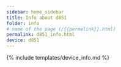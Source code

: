 ```yaml
---
sidebar: home_sidebar
title: Info about d851
folder: info
# name of the page (/{{permalink}}.html)
permalink: d851_info.html
device: d851
---
```

{% include templates/device_info.md %}
